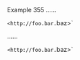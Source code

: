 Example 355
......

`<http://foo.bar.`baz>`

......

<p><code>&lt;http://foo.bar.</code>baz&gt;`</p>
